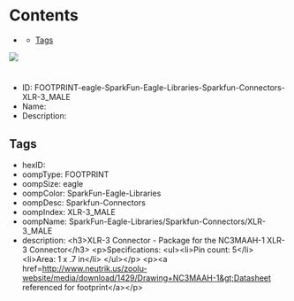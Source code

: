 



Contents
========

* [](#)
	* [Tags](#tags)
  
![][im]
# 

- ID: FOOTPRINT-eagle-SparkFun-Eagle-Libraries-Sparkfun-Connectors-XLR-3_MALE
- Name: 
- Description: 

## Tags

- hexID: 
- oompType: FOOTPRINT
- oompSize: eagle
- oompColor: SparkFun-Eagle-Libraries
- oompDesc: Sparkfun-Connectors
- oompIndex: XLR-3_MALE
- oompName: SparkFun-Eagle-Libraries/Sparkfun-Connectors/XLR-3_MALE
- description: &lt;h3&gt;XLR-3 Connector - Package for the NC3MAAH-1 XLR-3 Connector&lt;/h3&gt;
&lt;p&gt;Specifications:
&lt;ul&gt;&lt;li&gt;Pin count: 5&lt;/li&gt;
&lt;li&gt;Area: 1 x .7 in&lt;/li&gt;
&lt;/ul&gt;&lt;/p&gt;
&lt;p&gt;&lt;a href=http://www.neutrik.us/zoolu-website/media/download/1429/Drawing+NC3MAAH-1&gt;Datasheet referenced for footprint&lt;/a&gt;&lt;/p&gt;



[im]: image.png
